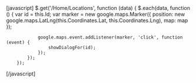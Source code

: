 <div>
[javascript]
        $.get('/Home/Locations', function (data) {
            $.each(data, function () {
                var id = this.Id;
                var marker = new google.maps.Marker({
                    position: new google.maps.LatLng(this.Coordinates.Lat, this.Coordinates.Lng),
                    map: map
                });

                google.maps.event.addListener(marker, 'click', function (event) {
                    showDialogFor(id);
                });
            });
        });
[/javascript]
</div>
